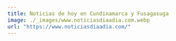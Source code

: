 ```yaml
---
title: Noticias de hoy en Cundinamarca y Fusagasuga
image: ./_images/www.noticiasdiaadia.com.webp
url: "https://www.noticiasdiaadia.com/"
---
```


